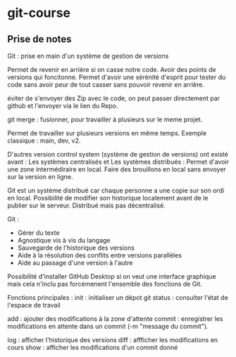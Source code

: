 # git-course
## Prise de notes
Git : prise en main d'un système de gestion de versions

Permet de revenir en arrière si on casse notre code.
Avoir des points de versions qui foncitonne.
Permet d'avoir une sérénité d'esprit pour tester du code sans avoir peur de tout casser sans pouvoir revenir en arrière.

éviter de s'envoyer des Zip avec le code, on peut passer directement par github et l'envoyer via le lien du Repo.

git merge : fusionner, pour travailler à plusieurs sur le meme projet.

Permet de travailler sur plusieurs versions en même temps. Exemple classique : main, dev, v2.

D'autres version control system (système de gestion de versions) ont existé avant :
Les systèmes centralisés et
Les systèmes distribués : Permet d'avoir une zone intermédiraire en local. Faire des brouillons en local sans envoyer sur la version en ligne.

Git est un système distribué car chaque personne a une copie sur son ordi en local.
Possibilité de modifier son historique localement avant de le publier sur le serveur.
Distribué mais pas décentralisé.

Git :
- Gérer du texte
- Agnostique vis à vis du langage
- Sauvegarde de l'historique des versions
- Aide à la résolution des conflits entre versions parallèles
- Aide au passage d'une version à l'autre

Possibilité d'installer GitHub Desktop si on veut une interface graphique mais cela n'inclu pas forcémenent l'ensemble des fonctions de Git.

Fonctions principales :
init : initialiser un dépot git
status : consulter l'état de l'espace de travail

add : ajouter des modifications à la zone d'attente
commit : enregistrer les modifications en attente dans un commit (-m "message du commit").

log : afficher l'historique des versions
diff : affficher les modifications en cours
show : afficher les modifications d'un commit donné